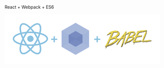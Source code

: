 React +  Webpack + ES6

![React + Webpack + ES6](https://raw.githubusercontent.com/alfathenus/js_frameworks_tests/master/React/react-webpack-es6.png "React + Webpack + ES6")